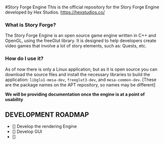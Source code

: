#Story Forge Engine
This is the official repository for the Story Forge Engine developed by Hex Studios. https://hexstudios.co/

### What is Story Forge?
The Story Forge Engine is an open source game engine written in C++ and OpenGL, using the freeGlut library. It is designed to help developers create video games that involve a lot of story elements, such as: Quests, etc.

### How do I use it?
As of now there is only a Linux application, but as it is open source you can download the source files and install the necessary libraries to build the application: `libglu1-mesa-dev`, `freeglut3-dev`, and `mesa-common-dev`. [These are the package names on the APT repository, so names may be different]

**We will be providing documentation once the engine is at a point of usability**

## DEVELOPMENT ROADMAP
- [] Develop the rendering Engine
- [] Develop GUI
- []
